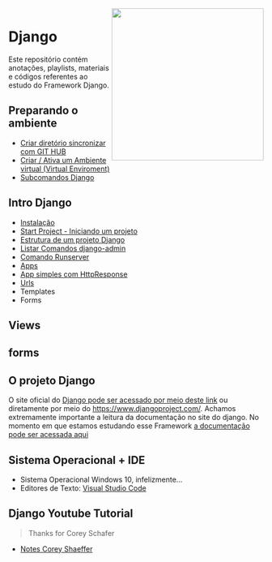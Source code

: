 <img src="https://www.djangoproject.com/m/img/logos/django-logo-negative.png" align="right" width="300px">

# Django

Este repositório contém anotações, playlists, materiais e códigos referentes ao estudo do Framework Django. 

## Preparando o ambiente
- [Criar diretório sincronizar com GIT HUB](https://github.com/andrenevares/andrenevares/blob/master/python/Django/tuts/sincronizar_com_git.md)
- [Criar / Ativa um Ambiente virtual (Virtual Enviroment)](https://github.com/andrenevares/andrenevares/blob/master/python/Django/tuts/virtual_env_criar_ativar.md)
- [Subcomandos Django](https://github.com/andrenevares/andrenevares/blob/master/python/Django/tuts/subcomandos.md)

## Intro Django
- [Instalação](https://github.com/andrenevares/andrenevares/blob/master/python/Django/tuts/instalando_django.md)
- [Start Project - Iniciando um projeto](https://github.com/andrenevares/andrenevares/blob/master/python/Django/tuts/iniciando-projeto-django.md)
- [Estrutura de um projeto Django](https://github.com/andrenevares/andrenevares/blob/master/python/Django/tuts/estrutura-projeto-django..md)
- [Listar Comandos django-admin](https://github.com/andrenevares/andrenevares/blob/master/python/Django/tuts/comandos-admin.md)
- [Comando Runserver](https://github.com/andrenevares/andrenevares/blob/master/python/Django/tuts/comando-runserver.md)
- [Apps](https://github.com/andrenevares/andrenevares/blob/master/python/Django/tuts/apps.md)
- [App simples com HttpResponse](https://github.com/andrenevares/andrenevares/blob/master/python/Django/tuts/app_com_http_response.md)
- [Urls](https://github.com/andrenevares/andrenevares/blob/master/python/Django/tuts/urls.md)
- Templates
- Forms


## Views

## forms




## O projeto Django
O site oficial do [Django pode ser acessado por meio deste link](https://www.djangoproject.com/) ou diretamente por meio do https://www.djangoproject.com/.  Achamos extremamente importante a leitura da documentação no site do django.  No momento em que estamos estudando esse Framework [a documentação pode ser acessada aqui](https://docs.djangoproject.com/en/3.0/)

## Sistema Operacional + IDE
- Sistema Operacional Windows 10, infelizmente...
- Editores de Texto: [Visual Studio Code](https://code.visualstudio.com/download)

## Django Youtube Tutorial
> Thanks for Corey Schafer

- [Notes Corey Shaeffer](https://github.com/andrenevares/andrenevares/blob/master/python/Django/cursoCoreyShaeffer/readme.md)
